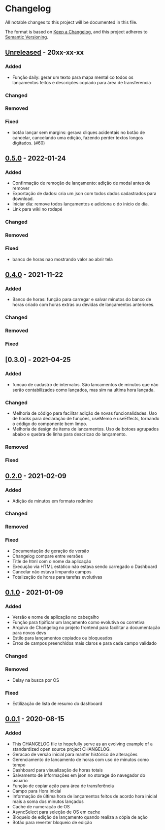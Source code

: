 # Changelog
All notable changes to this project will be documented in this file.

The format is based on [Keep a Changelog](https://keepachangelog.com/en/1.0.0/),
and this project adheres to [Semantic Versioning](https://semver.org/spec/v2.0.0.html).

## [Unreleased] - 20xx-xx-xx
### Added
- Função daily: gerar um texto para mapa mental co todos os lançamentos feitos e descrições copiado para área de transferencia
### Changed
### Removed
### Fixed
- botão lançar sem margins: gerava cliques acidentais no botão de cancelar, cancelando uma edição, fazendo perder textos longos digitados. (#60)

## [0.5.0] - 2022-01-24

### Added
- Confirmação de remoção de lançamento: adição de modal antes de remover
- Exportação de dados: cria um json com todos dados cadastrados para download.
- Iniciar dia: remove todos lançamentos e adiciona o do inicio de dia.
- Link para wiki no rodapé
### Changed
### Removed
### Fixed
- banco de horas nao mostrando valor ao abrir tela

## [0.4.0] - 2021-11-22
### Added
- Banco de horas: função para carregar e salvar minutos do banco de horas criado com horas extras ou devidas de lançamentos anteriores.
### Changed
### Removed
### Fixed

## [0.3.0] - 2021-04-25
### Added
- funcao de cadastro de intervalos. São lancamentos de minutos que não serão contabilizados como lançados, mas sim na ultima hora lançada.
### Changed
- Melhoria de código para facilitar adição de novas funcionalidades. Uso de hooks para declaração de funções, useMemo e useEffects, tornando o código do componente bem limpo.
- Melhoria de design de items de lancamentos. Uso de botoes agrupados abaixo e quebra de linha para descricao do lançamento.
### Removed
### Fixed

## [0.2.0] - 2021-02-09
### Added
- Adição de minutos em formato redmine
### Changed
### Removed
### Fixed
- Documentação de geração de versão
- Changelog compare entre versões
- Title de html com o nome da aplicação
- Execução via HTML estático não estava sendo carregado o Dashboard
- Cancelar não estava limpando campos
- Totalização de horas para tarefas evolutivas

## [0.1.0] - 2021-01-09
### Added
- Versão e nome de aplicação no cabeçalho
- Função para tipificar um lançamento como evolutiva ou corretiva
- Arquivo de Changelog no projeto frontend para facilitar a documentação para novos devs
- Estilo para lançamentos copiados ou bloqueados
- Erros de campos preenchidos mais claros e para cada campo validado 
### Changed
### Removed
- Delay na busca por OS
### Fixed
- Estilização de lista de resumo do dashboard 

## [0.0.1] - 2020-08-15
### Added
- This CHANGELOG file to hopefully serve as an evolving example of a
  standardized open source project CHANGELOG.
- Geracao de versão inicial para manter histórico de alterações
- Gerenciamento de lancamento de horas com uso de minutos como tempo
- Dashboard para visualização de horas totais
- Salvamento de informações em json no storage do navegador do usuario
- Função de copiar ação para área de transferência
- Campo para Hora inicial
- Informação de última hora de lançamentos feitos de acordo hora inicial mais a soma dos minutos lançados
- Cache de numeração de OS
- AsyncSelect para seleção de OS em cache
- Bloqueio de edição de lançamento quando realiza a cópia de ação
- Botão para reverter bloqueio de edição


[Unreleased]: https://github.com/alexferreiradev/gerenciador_horas_trabalho/compare/v0.2.0...HEAD
[0.5.0]: https://github.com/alexferreiradev/gerenciador_horas_trabalho/compare/v0.4.0...v0.5.0
[0.4.0]: https://github.com/alexferreiradev/gerenciador_horas_trabalho/compare/v0.3.0...v0.4.0
[0.2.0]: https://github.com/alexferreiradev/gerenciador_horas_trabalho/compare/v0.1.0...v0.2.0
[0.1.0]: https://github.com/alexferreiradev/gerenciador_horas_trabalho/compare/v0.0.1...v0.1.0
[0.0.1]: https://github.com/alexferreiradev/gerenciador_horas_trabalho/releases/tag/v0.0.1